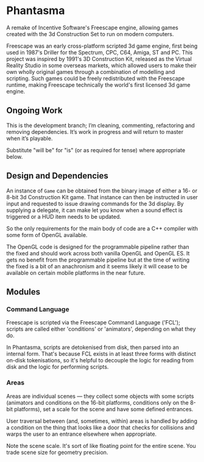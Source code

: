 # Phantasma

A remake of Incentive Software's Freescape engine, allowing games created with the 3d Construction Set to run on modern computers.

Freescape was an early cross-platform scripted 3d game engine, first being used in 1987's Driller for the Spectrum, CPC, C64, Amiga, ST and PC. This project was inspired by 1991's 3D Construction Kit, released as the Virtual Reality Studio in some overseas markets, which allowed users to make their own wholly original games through a combination of modelling and scripting. Such games could be freely redistributed with the Freescape runtime, making Freescape technically the world's first licensed 3d game engine.

## Ongoing Work

This is the development branch; I’m cleaning, commenting, refactoring and removing dependencies. It’s work in progress and will return to master when it’s playable.

Substitute "will be" for "is" (or as required for tense) where appropriate below.

## Design and Dependencies

An instance of `Game` can be obtained from the binary image of either a 16- or 8-bit 3d Construction Kit game. That instance can then be instructed in user input and requested to issue drawing commands for the 3d display. By supplying a delegate, it can make let you know when a sound effect is triggered or a HUD item needs to be updated.

So the only requirements for the main body of code are a C++ compiler with some form of OpenGL available.

The OpenGL code is designed for the programmable pipeline rather than the fixed and should work across both vanilla OpenGL and OpenGL ES. It gets no benefit from the programmable pipeline but at the time of writing the fixed is a bit of an anachronism and it seems likely it will cease to be available on certain mobile platforms in the near future.

## Modules
### Command Language
Freescape is scripted via the Freescape Command Language ('FCL'); scripts are called either 'conditions' or 'animators', depending on what they do.

In Phantasma, scripts are detokenised from disk, then parsed into an internal form. That's because FCL exists in at least three forms with distinct on-disk tokenisations, so it's helpful to decouple the logic for reading from disk and the logic for performing scripts.

### Areas
Areas are individual scenes — they collect some objects with some scripts (animators and conditions on the 16-bit platforms, conditions only on the 8-bit platforms), set a scale for the scene and have some defined entrances.

User traversal between (and, sometimes, within) areas is handled by adding a condition on the thing that looks like a door that checks for collisions and warps the user to an entrance elsewhere when appropriate.

Note the scene scale. It's sort of like floating point for the entire scene. You trade scene size for geometry precision.